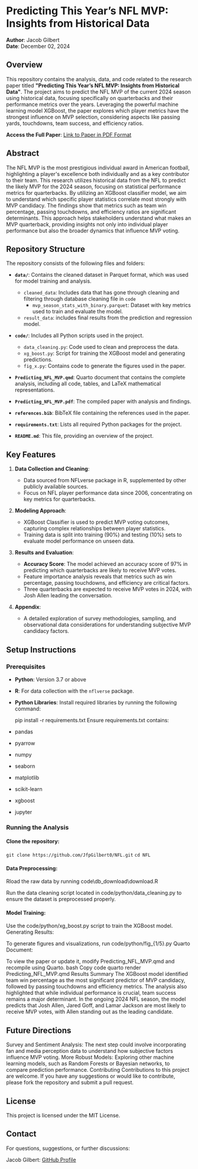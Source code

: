# Predicting This Year’s NFL MVP: Insights from Historical Data

**Author**: Jacob Gilbert  
**Date**: December 02, 2024

## Overview

This repository contains the analysis, data, and code related to the research paper titled **"Predicting This Year’s NFL MVP: Insights from Historical Data"**. The project aims to predict the NFL MVP of the current 2024 season using historical data, focusing specifically on quarterbacks and their performance metrics over the years. Leveraging the powerful machine learning model XGBoost, the paper explores which player metrics have the strongest influence on MVP selection, considering aspects like passing yards, touchdowns, team success, and efficiency ratios.

**Access the Full Paper**: [Link to Paper in PDF Format](https://github.com/JfpGilbert0/NFL\papers\Predicting_NFL_MVP.pdf)

## Abstract

The NFL MVP is the most prestigious individual award in American football, highlighting a player's excellence both individually and as a key contributor to their team. This research utilizes historical data from the NFL to predict the likely MVP for the 2024 season, focusing on statistical performance metrics for quarterbacks. By utilizing an XGBoost classifier model, we aim to understand which specific player statistics correlate most strongly with MVP candidacy. The findings show that metrics such as team win percentage, passing touchdowns, and efficiency ratios are significant determinants. This approach helps stakeholders understand what makes an MVP quarterback, providing insights not only into individual player performance but also the broader dynamics that influence MVP voting.

## Repository Structure

The repository consists of the following files and folders:

- **`data/`**: Contains the cleaned dataset in Parquet format, which was used for model training and analysis.
  - `cleaned_data`: Includes data that has gone through cleaning and filtering through database cleaning file in `code`
    - `mvp_season_stats_with_binary.parquet`: Dataset with key metrics used to train and evaluate the model.
  - `result_data`: includes final results from the prediction and regression model. 
  
- **`code/`**: Includes all Python scripts used in the project.
  - `data_cleaning.py`: Code used to clean and preprocess the data.
  - `xg_boost.py`: Script for training the XGBoost model and generating predictions.
  - `fig_x.py`: Contains code to generate the figures used in the paper.

- **`Predicting_NFL_MVP.qmd`**: Quarto document that contains the complete analysis, including all code, tables, and LaTeX mathematical representations.
  
- **`Predicting_NFL_MVP.pdf`**: The compiled paper with analysis and findings.

- **`references.bib`**: BibTeX file containing the references used in the paper.

- **`requirements.txt`**: Lists all required Python packages for the project.

- **`README.md`**: This file, providing an overview of the project.

## Key Features

1. **Data Collection and Cleaning**:
   - Data sourced from NFLverse package in R, supplemented by other publicly available sources.
   - Focus on NFL player performance data since 2006, concentrating on key metrics for quarterbacks.

2. **Modeling Approach**:
   - XGBoost Classifier is used to predict MVP voting outcomes, capturing complex relationships between player statistics.
   - Training data is split into training (90%) and testing (10%) sets to evaluate model performance on unseen data.

3. **Results and Evaluation**:
   - **Accuracy Score**: The model achieved an accuracy score of 97% in predicting which quarterbacks are likely to receive MVP votes.
   - Feature importance analysis reveals that metrics such as win percentage, passing touchdowns, and efficiency are critical factors.
   - Three quarterbacks are expected to receive MVP votes in 2024, with Josh Allen leading the conversation.

4. **Appendix**:
   - A detailed exploration of survey methodologies, sampling, and observational data considerations for understanding subjective MVP candidacy factors.

## Setup Instructions

### Prerequisites

- **Python**: Version 3.7 or above
- **R**: For data collection with the `nflverse` package.
- **Python Libraries**: Install required libraries by running the following command:


  pip install -r requirements.txt
Ensure requirements.txt contains:

- pandas
- pyarrow
- numpy
- seaborn
- matplotlib
- scikit-learn
- xgboost
- jupyter

### Running the Analysis
#### Clone the repository:

`git clone https://github.com/JfpGilbert0/NFL.git`
`cd NFL`

#### Data Preprocessing:
Rload the raw data by running  code\db_download\download.R

Run the data cleaning script located in code/python/data_cleaning.py to ensure the dataset is preprocessed properly.
#### Model Training:

Use the code/python/xg_boost.py script to train the XGBoost model.
Generating Results:

To generate figures and visualizations, run code/python/fig_{1/5}.py
Quarto Document:

To view the paper or update it, modify Predicting_NFL_MVP.qmd and recompile using Quarto.
bash
Copy code
quarto render Predicting_NFL_MVP.qmd
Results Summary
The XGBoost model identified team win percentage as the most significant predictor of MVP candidacy, followed by passing touchdowns and efficiency metrics. The analysis also highlighted that while individual performance is crucial, team success remains a major determinant. In the ongoing 2024 NFL season, the model predicts that Josh Allen, Jared Goff, and Lamar Jackson are most likely to receive MVP votes, with Allen standing out as the leading candidate.

## Future Directions
Survey and Sentiment Analysis: The next step could involve incorporating fan and media perception data to understand how subjective factors influence MVP voting.
More Robust Models: Exploring other machine learning models, such as Random Forests or Bayesian networks, to compare prediction performance.
Contributing
Contributions to this project are welcome. If you have any suggestions or would like to contribute, please fork the repository and submit a pull request.

## License
This project is licensed under the MIT License.

## Contact
For questions, suggestions, or further discussions:

Jacob Gilbert: [GitHub Profile](https://github.com/JfpGilbert0)
